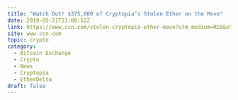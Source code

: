 ```yaml
---
title: "Watch Out! $375,000 of Cryptopia’s Stolen Ether on the Move"
date: 2019-05-21T23:00:52Z
link: https://www.ccn.com/stolen-cryptopia-ether-move?utm_medium=RSS&utm_source=hune
site: www.ccn.com
topic: crypto
category:
  - Bitcoin Exchange
  - Crypto
  - News
  - Cryptopia
  - EtherDelta
draft: false
---
```

